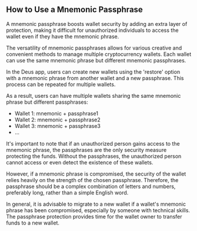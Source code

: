 ## How to Use a Mnemonic Passphrase

A mnemonic passphrase boosts wallet security by adding an extra layer of protection, making it difficult for unauthorized individuals to access the wallet even if they have the mnemonic phrase.

The versatility of mnemonic passphrases allows for various creative and convenient methods to manage multiple cryptocurrency wallets. Each wallet can use the same mnemonic phrase but different mnemonic passphrases.

In the Deus app, users can create new wallets using the 'restore' option with a mnemonic phrase from another wallet and a new passphrase. This process can be repeated for multiple wallets.

As a result, users can have multiple wallets sharing the same mnemonic phrase but different passphrases:

- Wallet 1: mnemonic + passphrase1
- Wallet 2: mnemonic + passphrase2
- Wallet 3: mnemonic + passphrase3
- ...

It's important to note that if an unauthorized person gains access to the mnemonic phrase, the passphrases are the only security measure protecting the funds. Without the passphrases, the unauthorized person cannot access or even detect the existence of these wallets.

However, if a mnemonic phrase is compromised, the security of the wallet relies heavily on the strength of the chosen passphrase. Therefore, the passphrase should be a complex combination of letters and numbers, preferably long, rather than a simple English word.

In general, it is advisable to migrate to a new wallet if a wallet's mnemonic phrase has been compromised, especially by someone with technical skills. The passphrase protection provides time for the wallet owner to transfer funds to a new wallet.